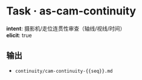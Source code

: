 # Task · as-cam-continuity

**intent**: 摄影机/走位连贯性审查（轴线/视线/时间）  
**elicit**: true

## 输出

- `continuity/cam-continuity-{{seq}}.md`
